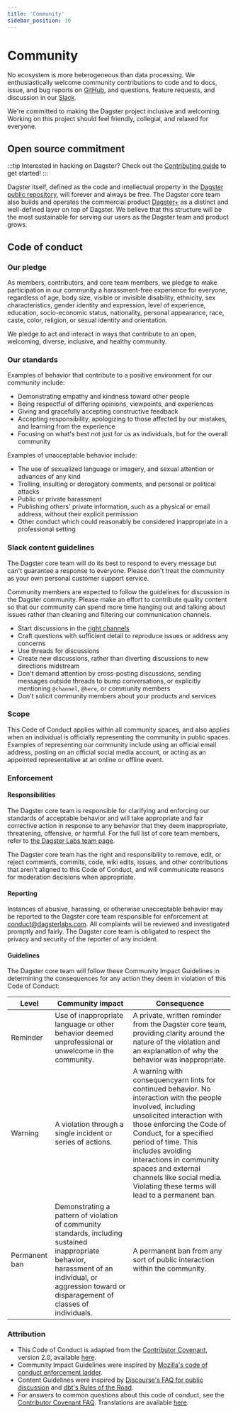 ```yaml
---
title: 'Community'
sidebar_position: 10
---
```


# Community

No ecosystem is more heterogeneous than data processing. We enthusiastically welcome community contributions to code and to docs, issue, and bug reports on [GitHub](https://www.github.com/dagster-io/dagster/), and questions, feature requests, and discussion in our [Slack](https://dagster.io/slack).

We're committed to making the Dagster project inclusive and welcoming. Working on this project should feel friendly, collegial, and relaxed for everyone.

## Open source commitment

:::tip
Interested in hacking on Dagster? Check out the [Contributing guide](/about/contributing) to get started!
:::

Dagster itself, defined as the code and intellectual property in the [Dagster public repository](https://www.github.com/dagster-io/dagster/), will forever and always be free. The Dagster core team also builds and operates the commercial product [Dagster+](https://dagster.io/plus) as a distinct and well-defined layer on top of Dagster. We believe that this structure will be the most sustainable for serving our users as the Dagster team and product grows.

## Code of conduct

### Our pledge

As members, contributors, and core team members, we pledge to make participation in our community a harassment-free experience for everyone, regardless of age, body size, visible or invisible disability, ethnicity, sex characteristics, gender identity and expression, level of experience, education, socio-economic status, nationality, personal appearance, race, caste, color, religion, or sexual identity and orientation.

We pledge to act and interact in ways that contribute to an open, welcoming, diverse, inclusive, and healthy community.

### Our standards

Examples of behavior that contribute to a positive environment for our community include:

- Demonstrating empathy and kindness toward other people
- Being respectful of differing opinions, viewpoints, and experiences
- Giving and gracefully accepting constructive feedback
- Accepting responsibility, apologizing to those affected by our mistakes, and learning from the experience
- Focusing on what's best not just for us as individuals, but for the overall community

Examples of unacceptable behavior include:

- The use of sexualized language or imagery, and sexual attention or advances of any kind
- Trolling, insulting or derogatory comments, and personal or political attacks
- Public or private harassment
- Publishing others' private information, such as a physical or email address, without their explicit permission
- Other conduct which could reasonably be considered inappropriate in a professional setting

### Slack content guidelines

The Dagster core team will do its best to respond to every message but can't guarantee a response to everyone. Please don't treat the community as your own personal customer support service.

Community members are expected to follow the guidelines for discussion in the Dagster community. Please make an effort to contribute quality content so that our community can spend more time hanging out and talking about issues rather than cleaning and filtering our communication channels.

- Start discussions in the [right channels](https://app.slack.com/client/TCDGQDUKF/browse-channels)
- Craft questions with sufficient detail to reproduce issues or address any concerns
- Use threads for discussions
- Create new discussions, rather than diverting discussions to new directions midstream
- Don't demand attention by cross-posting discussions, sending messages outside threads to bump conversations, or explicitly mentioning `@channel`, `@here`, or community members
- Don't solicit community members about your products and services

### Scope

This Code of Conduct applies within all community spaces, and also applies when an individual is officially representing the community in public spaces. Examples of representing our community include using an official email address, posting on an official social media account, or acting as an appointed representative at an online or offline event.

### Enforcement

#### Responsibilities

The Dagster core team is responsible for clarifying and enforcing our standards of acceptable behavior and will take appropriate and fair corrective action in response to any behavior that they deem inappropriate, threatening, offensive, or harmful. For the full list of core team members, refer to [the Dagster Labs team page](https://dagster.io/about).

The Dagster core team has the right and responsibility to remove, edit, or reject comments, commits, code, wiki edits, issues, and other contributions that aren't aligned to this Code of Conduct, and will communicate reasons for moderation decisions when appropriate.

#### Reporting

Instances of abusive, harassing, or otherwise unacceptable behavior may be reported to the Dagster core team responsible for enforcement at [conduct@dagsterlabs.com](mailto:conduct@dagsterlabs.com). All complaints will be reviewed and investigated promptly and fairly. The Dagster core team is obligated to respect the privacy and security of the reporter of any incident.

#### Guidelines

The Dagster core team will follow these Community Impact Guidelines in determining the consequences for any action they deem in violation of this Code of Conduct:

| Level | Community impact | Consequence |
|---|----|----|
| Reminder | Use of inappropriate language or other behavior deemed unprofessional or unwelcome in the community. | A private, written reminder from the Dagster core team, providing clarity around the nature of the violation and an explanation of why the behavior was inappropriate. |
| Warning | A violation through a single incident or series of actions. | A warning with consequencyarn lints for continued behavior. No interaction with the people involved, including unsolicited interaction with those enforcing the Code of Conduct, for a specified period of time. This includes avoiding interactions in community spaces and external channels like social media. Violating these terms will lead to a permanent ban. |
| Permanent ban | Demonstrating a pattern of violation of community standards, including sustained inappropriate behavior, harassment of an individual, or aggression toward or disparagement of classes of individuals. | A permanent ban from any sort of public interaction within the community. |

### Attribution

- This Code of Conduct is adapted from the [Contributor Covenant](https://www.contributor-covenant.org/), version 2.0, available [here](https://www.contributor-covenant.org/version/2/0/code_of_conduct.html).
- Community Impact Guidelines were inspired by [Mozilla's code of conduct enforcement ladder](https://github.com/mozilla/diversity).
- Content Guidelines were inspired by [Discourse's FAQ for public discussion](https://meta.discourse.org/faq) and [dbt's Rules of the Road](https://docs.getdbt.com/docs/contributing/slack-rules-of-the-road).
- For answers to common questions about this code of conduct, see the [Contributor Covenant FAQ](https://www.contributor-covenant.org/faq). Translations are available [here](https://www.contributor-covenant.org/translations).